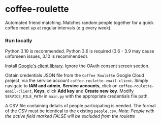 # coffee-roulette

Automated friend matching. Matches random people together for a quick coffee meet up at regular intervals (e.g every week).

### Run locally

Python 3.10 is recommended. Python 3.6 is required (3.6 - 3.9 may cause unforseen issues, 3.10 is recommended).

Install [Google's client library](https://developers.google.com/gmail/api/quickstart/python). Ignore the OAuth consent screen section.

Obtain credentials JSON file from the ```Coffee Roulette``` Google Cloud project, via the service account ```coffee-roulette-email-client```. 
Simply navigate to **IAM and admin**, **Service accounts**, click on ```coffee-roulette-email-client```, **Keys**, click **Add key** and **Create new key**.
Modify ```SERVICE_FILE_PATH``` in ```main.py``` with the appropriate credentials file path.

A CSV file containing details of people participating is needed. The format of the CSV must be identical to the existing ```people.csv```. 
*Note: People with the active field marked FALSE will be excluded from the roulette*
